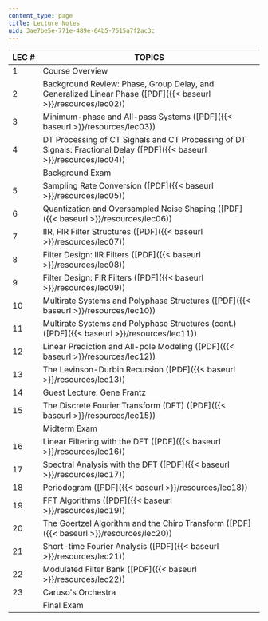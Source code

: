 ```yaml
---
content_type: page
title: Lecture Notes
uid: 3ae7be5e-771e-489e-64b5-7515a7f2ac3c
---
```


| LEC # | TOPICS |
| --- | --- |
| 1 | Course Overview |
| 2 | Background Review: Phase, Group Delay, and Generalized Linear Phase ([PDF]({{< baseurl >}}/resources/lec02)) |
| 3 | Minimum-phase and All-pass Systems ([PDF]({{< baseurl >}}/resources/lec03)) |
| 4 | DT Processing of CT Signals and CT Processing of DT Signals: Fractional Delay ([PDF]({{< baseurl >}}/resources/lec04)) |
| &nbsp; | Background Exam |
| 5 | Sampling Rate Conversion ([PDF]({{< baseurl >}}/resources/lec05)) |
| 6 | Quantization and Oversampled Noise Shaping ([PDF]({{< baseurl >}}/resources/lec06)) |
| 7 | IIR, FIR Filter Structures ([PDF]({{< baseurl >}}/resources/lec07)) |
| 8 | Filter Design: IIR Filters ([PDF]({{< baseurl >}}/resources/lec08)) |
| 9 | Filter Design: FIR Filters ([PDF]({{< baseurl >}}/resources/lec09)) |
| 10 | Multirate Systems and Polyphase Structures ([PDF]({{< baseurl >}}/resources/lec10)) |
| 11 | Multirate Systems and Polyphase Structures (cont.) ([PDF]({{< baseurl >}}/resources/lec11)) |
| 12 | Linear Prediction and All-pole Modeling ([PDF]({{< baseurl >}}/resources/lec12)) |
| 13 | The Levinson-Durbin Recursion ([PDF]({{< baseurl >}}/resources/lec13)) |
| 14 | Guest Lecture: Gene Frantz |
| 15 | The Discrete Fourier Transform (DFT) ([PDF]({{< baseurl >}}/resources/lec15)) |
| &nbsp; | Midterm Exam |
| 16 | Linear Filtering with the DFT ([PDF]({{< baseurl >}}/resources/lec16)) |
| 17 | Spectral Analysis with the DFT ([PDF]({{< baseurl >}}/resources/lec17)) |
| 18 | Periodogram ([PDF]({{< baseurl >}}/resources/lec18)) |
| 19 | FFT Algorithms ([PDF]({{< baseurl >}}/resources/lec19)) |
| 20 | The Goertzel Algorithm and the Chirp Transform ([PDF]({{< baseurl >}}/resources/lec20)) |
| 21 | Short-time Fourier Analysis ([PDF]({{< baseurl >}}/resources/lec21)) |
| 22 | Modulated Filter Bank ([PDF]({{< baseurl >}}/resources/lec22)) |
| 23 | Caruso's Orchestra |
| &nbsp; | Final Exam